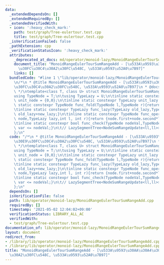 ```yaml
---
data:
  _extendedDependsOn: []
  _extendedRequiredBy: []
  _extendedVerifiedWith:
  - icon: ':heavy_check_mark:'
    path: test/graph/Tree-eulertour.test.cpp
    title: test/graph/Tree-eulertour.test.cpp
  _isVerificationFailed: false
  _pathExtension: cpp
  _verificationStatusIcon: ':heavy_check_mark:'
  attributes:
    _deprecated_at_docs: md/operator/monoid-lazy/MonoidRangeEulerTourSumRangeAdd.md
    document_title: "MonoidRangeEulerTourSumRangeAdd - [\u533A\u9593\u30AA\u30A4\u30E9\
      \u30FC\u30C4\u30A2\u30FC\u548C, \u533A\u9593\u52A0\u7B97]"
    links: []
  bundledCode: "#line 1 \"lib/operator/monoid-lazy/MonoidRangeEulerTourSumRangeAdd.cpp\"\
    \n/*\n * @title MonoidRangeEulerTourSumRangeAdd - [\u533A\u9593\u30AA\u30A4\u30E9\
    \u30FC\u30C4\u30A2\u30FC\u548C, \u533A\u9593\u52A0\u7B97]\n * @docs md/operator/monoid-lazy/MonoidRangeEulerTourSumRangeAdd.md\n\
    \ */\ntemplate<class T, class U> struct MonoidRangeEulerTourSumRangeAdd {\n\t\
    using TypeNode = T;\n\tusing TypeLazy = U;\n\tinline static constexpr TypeNode\
    \ unit_node = {0,0};\n\tinline static constexpr TypeLazy unit_lazy = 0;\n\tinline\
    \ static constexpr TypeNode func_fold(TypeNode l,TypeNode r){return {l.first+r.first,l.second+r.second};}\n\
    \tinline static constexpr TypeLazy func_lazy(TypeLazy old_lazy,TypeLazy new_lazy){return\
    \ old_lazy+new_lazy;}\n\tinline static constexpr TypeNode func_operate(TypeNode\
    \ node,TypeLazy lazy,int l, int r){return {node.first+node.second*lazy,node.second};}\n\
    \tinline static constexpr bool func_check(TypeNode nodeVal,TypeNode var){return\
    \ var <= nodeVal;}\n\t// LazySegmentTree<NodeSumRangeUpdate<ll,ll>> Seg(N,0);\n\
    };\n"
  code: "/*\n * @title MonoidRangeEulerTourSumRangeAdd - [\u533A\u9593\u30AA\u30A4\
    \u30E9\u30FC\u30C4\u30A2\u30FC\u548C, \u533A\u9593\u52A0\u7B97]\n * @docs md/operator/monoid-lazy/MonoidRangeEulerTourSumRangeAdd.md\n\
    \ */\ntemplate<class T, class U> struct MonoidRangeEulerTourSumRangeAdd {\n\t\
    using TypeNode = T;\n\tusing TypeLazy = U;\n\tinline static constexpr TypeNode\
    \ unit_node = {0,0};\n\tinline static constexpr TypeLazy unit_lazy = 0;\n\tinline\
    \ static constexpr TypeNode func_fold(TypeNode l,TypeNode r){return {l.first+r.first,l.second+r.second};}\n\
    \tinline static constexpr TypeLazy func_lazy(TypeLazy old_lazy,TypeLazy new_lazy){return\
    \ old_lazy+new_lazy;}\n\tinline static constexpr TypeNode func_operate(TypeNode\
    \ node,TypeLazy lazy,int l, int r){return {node.first+node.second*lazy,node.second};}\n\
    \tinline static constexpr bool func_check(TypeNode nodeVal,TypeNode var){return\
    \ var <= nodeVal;}\n\t// LazySegmentTree<NodeSumRangeUpdate<ll,ll>> Seg(N,0);\n\
    };\n"
  dependsOn: []
  isVerificationFile: false
  path: lib/operator/monoid-lazy/MonoidRangeEulerTourSumRangeAdd.cpp
  requiredBy: []
  timestamp: '2021-05-02 12:04:02+09:00'
  verificationStatus: LIBRARY_ALL_AC
  verifiedWith:
  - test/graph/Tree-eulertour.test.cpp
documentation_of: lib/operator/monoid-lazy/MonoidRangeEulerTourSumRangeAdd.cpp
layout: document
redirect_from:
- /library/lib/operator/monoid-lazy/MonoidRangeEulerTourSumRangeAdd.cpp
- /library/lib/operator/monoid-lazy/MonoidRangeEulerTourSumRangeAdd.cpp.html
title: "MonoidRangeEulerTourSumRangeAdd - [\u533A\u9593\u30AA\u30A4\u30E9\u30FC\u30C4\
  \u30A2\u30FC\u548C, \u533A\u9593\u52A0\u7B97]"
---
```

